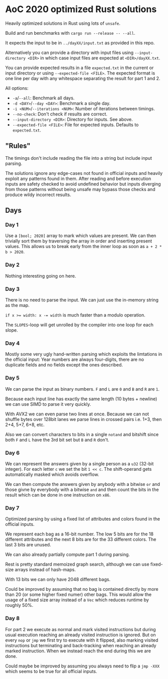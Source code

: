 # AoC 2020 optimized Rust solutions

Heavily optimized solutions in Rust using lots of `unsafe`.

Build and run benchmarks with `cargo run --release -- --all`.

It expects the input to be in `../dayXX/input.txt` as provided in this repo.

Alternatively you can provide a directory with input files using `--input-directory <DIR>` in which case input files are expected at `<DIR>/dayXX.txt`.

You can provide expected results in a file `expected.txt` in the current or input directory or using `--expected-file <FILE>`. The expected format is one line per day with any whitespace separating the result for part 1 and 2.

All options:
- `-a`/`--all`: Benchmark all days.
- `-d <DAY>`/`--day <DAY>`: Benchmark a single day.
- `-i <NUM>`/`--iterations <NUM>`: Number of iterations between timings.
- `--no-check`: Don't check if results are correct.
- `--input-directory <DIR>`: Directory for inputs. See above.
- `--expected-file <FILE>`: File for expected inputs. Defaults to `expected.txt`.

## "Rules"

The timings don't include reading the file into a string but include input parsing.

The solutions ignore any edge-cases not found in official inputs and heavily exploit any patterns found in them.
After reading and before execution inputs are safety checked to avoid undefined behavior but inputs diverging from those patterns without being unsafe
may bypass those checks and produce wildy incorrect results.

## Days

### Day 1

Use a `[bool; 2020]` array to mark which values are present.
We can then trivially sort them by traversing the array in order and inserting present values.
This allows us to break early from the inner loop as soon as `a + 2 * b > 2020`.

### Day 2

Nothing interesting going on here.

### Day 3

There is no need to parse the input. We can just use the in-memory string as the map.

`if x >= width: x -= width` is much faster than a modulo operation.

The `SLOPES`-loop will get unrolled by the compiler into one loop for each slope.

### Day 4

Mostly some very ugly hand-written parsing which exploits the limtations in the official input:
Year numbers are always four-digits, there are no duplicate fields and no fields except the ones described.

### Day 5

We can parse the input as binary numbers. `F` and `L` are `0` and `B` and `R` are `1`.

Because each input line has exactly the same length (10 bytes + newline) we can use SIMD to parse it very quickly.

With AVX2 we can even parse two lines at once.
Because we can not shuffle bytes over 128bit lanes we parse lines in crossed pairs i.e. 1+3, then 2+4, 5+7, 6+8, etc.

Also we can convert characters to bits in a single `notand` and bitshift since both `F` and `L` have the 3rd bit set but `B` and `R` don't.

### Day 6

We can represent the answers given by a single person as a `u32` (32-bit integer).
For each letter `c` we set the bit `1 << c`. The shift-operand gets automatically masked which avoids overflow.

We can then compute the answers given by anybody with a bitwise `or` and those givne by everybody with a bitwise `and`
and then count the bits in the result which can be done in one instruction on `x86`.

### Day 7

Optimized parsing by using a fixed list of attributes and colors found in the official inputs.

We represent each bag as a 16-bit number.
The low 5 bits are for the 18 different attributes and the next 8 bits are for the 33 different colors.
The last 3 bits are unused.

We can also already partially compute part 1 during parsing.

Rest is pretty standard memoized graph search, although we can use fixed-size arrays instead of hash-maps.

With 13 bits we can only have 2048 different bags.

Could be improved by assuming that no bag is contained directly by more than 20 (or some higher fixed numer) other bags.
This would allow the usage of a fixed size array instead of a `Vec` which reduces runtime by roughly 50%.

### Day 8

For part 2 we execute as normal and mark visited instructions but during usual execution reaching an already visited
instruction is ignored. But on every `nop` or `jmp` we first try to execute with it flipped, also marking visited
instructions but terminating and back-tracking when reaching an already marked instruction. When we instead reach
the end during this we are done.

Could maybe be improved by assuming you always need to flip a `jmp -XXX` which seems to be true for all official inputs.
